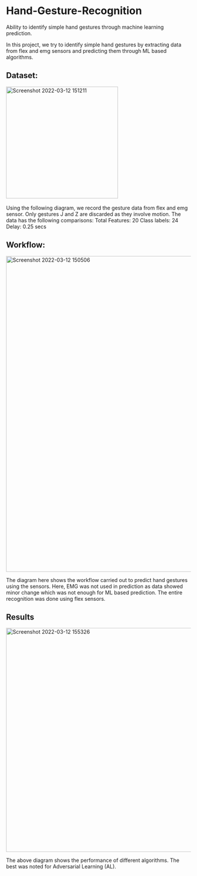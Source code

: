 # Hand-Gesture-Recognition
Ability to identify simple hand gestures through machine learning prediction.

In this project, we try to identify simple hand gestures by extracting data from flex and emg sensors and predicting them through ML based algorithms. 

## Dataset:

<img width="305" alt="Screenshot 2022-03-12 151211" src="https://user-images.githubusercontent.com/66628385/158012948-db9d1fde-e9d6-49ae-9a85-a8b431e3c99b.png">
<image source: google images>

Using the following diagram, we record the gesture data from flex and emg sensor. Only gestures J and Z are discarded as they involve motion. The data has the following comparisons:
Total Features: 20
Class labels: 24
Delay: 0.25 secs

## Workflow:




<img width="861" alt="Screenshot 2022-03-12 150506" src="https://user-images.githubusercontent.com/66628385/158014197-36935ab5-092b-4c3d-a749-57bc9fa5bdfd.png">

The diagram here shows the workflow carried out to predict hand gestures using the sensors. Here, EMG was not used in prediction as data showed minor change which was not enough for ML based prediction. The entire recognition was done using flex sensors.

## Results

<img width="611" alt="Screenshot 2022-03-12 155326" src="https://user-images.githubusercontent.com/66628385/158014266-b0505a92-d5dc-48cb-b151-1e9e64a9d7b9.png">

The above diagram shows the performance of different algorithms. The best was noted for Adversarial Learning (AL).

